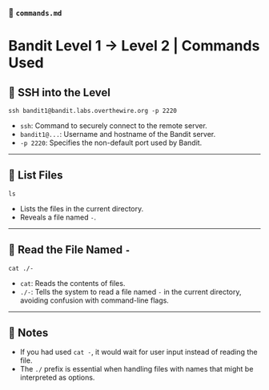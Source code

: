 ### 📘 `commands.md`


# Bandit Level 1 → Level 2 | Commands Used

## 🔐 SSH into the Level
```
ssh bandit1@bandit.labs.overthewire.org -p 2220
```
- `ssh`: Command to securely connect to the remote server.
- `bandit1@...`: Username and hostname of the Bandit server.
- `-p 2220`: Specifies the non-default port used by Bandit.

---

## 📁 List Files
```
ls
```
- Lists the files in the current directory.
- Reveals a file named `-`.

---

## 📖 Read the File Named `-`
```
cat ./-
```
- `cat`: Reads the contents of files.
- `./-`: Tells the system to read a file named `-` in the current directory, avoiding confusion with command-line flags.

---

## 📝 Notes
- If you had used `cat -`, it would wait for user input instead of reading the file.
- The `./` prefix is essential when handling files with names that might be interpreted as options.
